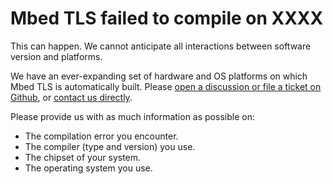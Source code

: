 # Mbed TLS failed to compile on XXXX

This can happen. We cannot anticipate all interactions between software version and platforms.

We have an ever-expanding set of hardware and OS platforms on which Mbed TLS is automatically built. Please [open a discussion or file a ticket on Github](https://github.com/ARMmbed/mbedtls/issues), or [contact us directly](/contact).

Please provide us with as much information as possible on:

* The compilation error you encounter.
* The compiler (type and version) you use.
* The chipset of your system.
* The operating system you use.

<!---mbedtls-failed-to-compile
,"What to do if Mbed TLS fails to compile on your platform","compilation failure, failed to compile","compile, failure, compilation",published,"2012-10-14 16:27:00",6,2729,"2015-07-24 11:38:00","Paul Bakker"--->
